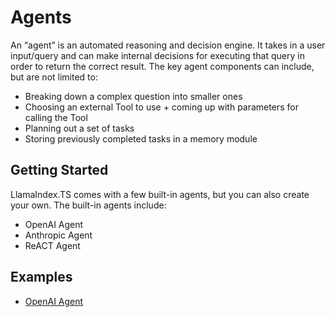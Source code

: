 # Agents

An “agent” is an automated reasoning and decision engine. It takes in a user input/query and can make internal decisions for executing that query in order to return the correct result. The key agent components can include, but are not limited to:

- Breaking down a complex question into smaller ones
- Choosing an external Tool to use + coming up with parameters for calling the Tool
- Planning out a set of tasks
- Storing previously completed tasks in a memory module

## Getting Started

LlamaIndex.TS comes with a few built-in agents, but you can also create your own. The built-in agents include:

- OpenAI Agent
- Anthropic Agent
- ReACT Agent

## Examples

- [OpenAI Agent](../../examples/agent.mdx)
